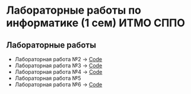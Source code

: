 # Лабораторные работы по информатике (1 сем) ИТМО СППО

## Лабораторные работы

- Лабораторная работа №2 -> [Code](/Lab2)
- Лабораторная работа №3 -> [Code](/Lab3/)
- Лабораторная работа №4 -> [Code](/Lab4/)
- Лабораторная работа №5
- Лабораторная работа №6 -> [Code](/Lab6/)
